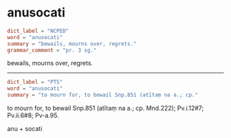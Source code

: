 # anusocati

``` toml
dict_label = "NCPED"
word = "anusocati"
summary = "bewails, mourns over, regrets."
grammar_comment = "pr. 3 sg."
```

bewails, mourns over, regrets.

--------------------

``` toml
dict_label = "PTS"
word = "anusocati"
summary = "to mourn for, to bewail Snp.851 (atītaṃ na a.; cp."
```

to mourn for, to bewail Snp.851 (atītaṃ na a.; cp. Mnd.222); Pv.i.12#7; Pv.ii.6#8; Pv\-a.95.

anu \+ socati

